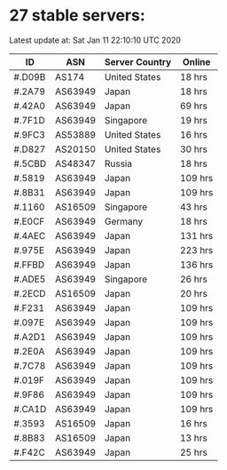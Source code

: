 # 27 stable servers:

Latest update at: Sat Jan 11 22:10:10 UTC 2020

| ID | ASN | Server Country | Online |
| -- | --- | -------------- | ------ |
| #.D09B | AS174 | United States | 18 hrs |
| #.2A79 | AS63949 | Japan | 18 hrs |
| #.42A0 | AS63949 | Japan | 69 hrs |
| #.7F1D | AS63949 | Singapore | 19 hrs |
| #.9FC3 | AS53889 | United States | 16 hrs |
| #.D827 | AS20150 | United States | 30 hrs |
| #.5CBD | AS48347 | Russia | 18 hrs |
| #.5819 | AS63949 | Japan | 109 hrs |
| #.8B31 | AS63949 | Japan | 109 hrs |
| #.1160 | AS16509 | Singapore | 43 hrs |
| #.E0CF | AS63949 | Germany | 18 hrs |
| #.4AEC | AS63949 | Japan | 131 hrs |
| #.975E | AS63949 | Japan | 223 hrs |
| #.FFBD | AS63949 | Japan | 136 hrs |
| #.ADE5 | AS63949 | Singapore | 26 hrs |
| #.2ECD | AS16509 | Japan | 20 hrs |
| #.F231 | AS63949 | Japan | 109 hrs |
| #.097E | AS63949 | Japan | 109 hrs |
| #.A2D1 | AS63949 | Japan | 109 hrs |
| #.2E0A | AS63949 | Japan | 109 hrs |
| #.7C78 | AS63949 | Japan | 109 hrs |
| #.019F | AS63949 | Japan | 109 hrs |
| #.9F86 | AS63949 | Japan | 109 hrs |
| #.CA1D | AS63949 | Japan | 109 hrs |
| #.3593 | AS16509 | Japan | 16 hrs |
| #.8B83 | AS16509 | Japan | 13 hrs |
| #.F42C | AS63949 | Japan | 25 hrs |

